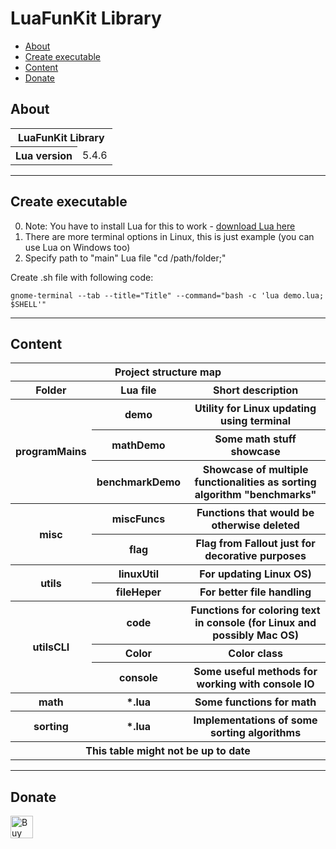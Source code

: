 # LuaFunKit Library

- [About](#about)
- [Create executable](#create-executable)
- [Content](#content)
- [Donate](#donate)

## About

<table>
    <tr>
        <th colspan="2">LuaFunKit Library</th>
    </tr>
     <tr>
        <th>Lua version</th>
        <td>5.4.6</td>
    </tr>
</table>

<hr>

## Create executable
0. Note: You have to install Lua for this to work - [download Lua here](https://www.lua.org/download.html "https://www.lua.org/download")
1. There are more terminal options in Linux, this is just example (you can use Lua on Windows too)
2. Specify path to "main" Lua file "cd /path/folder;"

Create .sh file with following code:  
```shell
gnome-terminal --tab --title="Title" --command="bash -c 'lua demo.lua; $SHELL'"
```

<hr>

## Content

<table>
    <tr>
        <th colspan=3>Project structure map</th>
    </tr>
    <tr>
        <th>Folder</th>
        <th>Lua file</th>
        <th>Short description</th>
    </tr>
    <!-- programMains -->
    <tr>
        <th rowspan=3>programMains</th>
        <th>demo</th>
        <th>Utility for Linux updating using terminal</th>
    </tr>
    <tr>
        <th>mathDemo</th>
        <th>Some math stuff showcase</th>
    </tr>
    <tr>
        <th>benchmarkDemo</th>
        <th>Showcase of multiple functionalities as sorting algorithm "benchmarks"</th>
    </tr>
    <!-- misc -->
    <tr>
        <th rowspan=2>misc</th>
        <th>miscFuncs</th>
        <th>Functions that would be otherwise deleted</th>
    </tr>
    <tr>
        <th>flag</th>
        <th>Flag from Fallout just for decorative purposes</th>
    </tr>
    <!-- utils -->
    <tr>
        <th rowspan=2>utils</th>
        <th>linuxUtil</th>
        <th>For updating Linux OS)</th>
    </tr>
    <tr>
        <th>fileHeper</th>
        <th>For better file handling</th>
    </tr>
    <!-- utilsCLI -->
    <tr>
        <th rowspan=3>utilsCLI</th>
        <th>code</th>
        <th>Functions for coloring text in console (for Linux and possibly Mac OS)</th>
    </tr>
    <tr>
        <th>Color</th>
        <th>Color class</th>
    </tr>
    <tr>
        <th>console</th>
        <th>Some useful methods for working with console IO</th>
    </tr>
    <!-- math -->
    <tr>
        <th rowspan=1>math</th>
        <th>*.lua</th>
        <th>Some functions for math</th>
    </tr>
    <!-- sorting -->
    <tr>
        <th rowspan=1>sorting</th>
        <th>*.lua</th>
        <th>Implementations of some sorting algorithms</th>
    </tr>
    <!-- table end -->
    <tr>
        <th colspan=3>This table might not be up to date</th>
    </tr>
</table>
<hr>

## Donate

<a href='https://ko-fi.com/P5P11WTFL' target='_blank'><img height='36' style='border:0px;height:36px;' src='https://cdn.ko-fi.com/cdn/kofi1.png?v=2' border='0' alt='Buy Me a Coffee at ko-fi.com' /></a>

